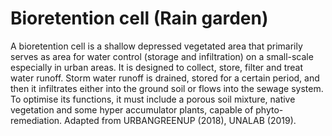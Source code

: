 # Bioretention cell (Rain garden)
A bioretention cell is a shallow depressed vegetated area that primarily serves as area for water control (storage and infiltration) on a small-scale especially in urban areas. It is designed to collect, store, filter and treat water runoff. Storm water runoff is drained, stored for a certain period, and then it infiltrates either into the ground soil or flows into the sewage system. To optimise its functions, it must include a porous soil mixture, native vegetation and some hyper accumulator plants, capable of phyto-remediation. Adapted from URBANGREENUP (2018), UNALAB (2019).
